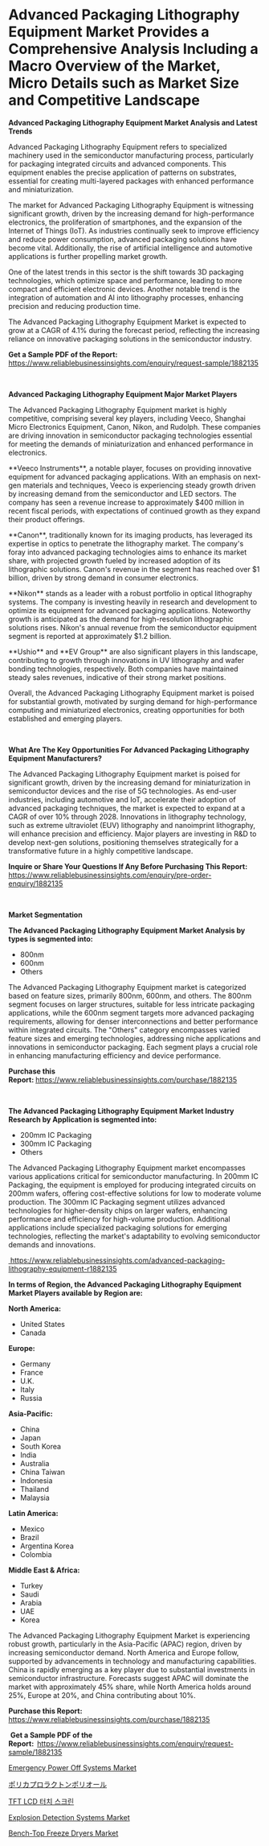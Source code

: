 <p><h1>Advanced Packaging Lithography Equipment Market Provides a Comprehensive Analysis Including a Macro Overview of the Market, Micro Details such as Market Size and Competitive Landscape</h1></p><p><strong>Advanced Packaging Lithography Equipment Market Analysis and Latest Trends</strong></p>
<p><p>Advanced Packaging Lithography Equipment refers to specialized machinery used in the semiconductor manufacturing process, particularly for packaging integrated circuits and advanced components. This equipment enables the precise application of patterns on substrates, essential for creating multi-layered packages with enhanced performance and miniaturization.</p><p>The market for Advanced Packaging Lithography Equipment is witnessing significant growth, driven by the increasing demand for high-performance electronics, the proliferation of smartphones, and the expansion of the Internet of Things (IoT). As industries continually seek to improve efficiency and reduce power consumption, advanced packaging solutions have become vital. Additionally, the rise of artificial intelligence and automotive applications is further propelling market growth.</p><p>One of the latest trends in this sector is the shift towards 3D packaging technologies, which optimize space and performance, leading to more compact and efficient electronic devices. Another notable trend is the integration of automation and AI into lithography processes, enhancing precision and reducing production time.</p><p>The Advanced Packaging Lithography Equipment Market is expected to grow at a CAGR of 4.1% during the forecast period, reflecting the increasing reliance on innovative packaging solutions in the semiconductor industry.</p></p>
<p><strong>Get a Sample PDF of the Report:&nbsp;</strong> <a href="https://www.reliablebusinessinsights.com/enquiry/request-sample/1882135?utm_campaign=39&utm_medium=2&utm_source=Github&utm_content=ia&utm_term=01032025&utm_id=advanced-packaging-lithography-equipment">https://www.reliablebusinessinsights.com/enquiry/request-sample/1882135</a></p>
<p>&nbsp;</p>
<p><strong>Advanced Packaging Lithography Equipment Major Market Players</strong></p>
<p><p>The Advanced Packaging Lithography Equipment market is highly competitive, comprising several key players, including Veeco, Shanghai Micro Electronics Equipment, Canon, Nikon, and Rudolph. These companies are driving innovation in semiconductor packaging technologies essential for meeting the demands of miniaturization and enhanced performance in electronics.</p><p>**Veeco Instruments**, a notable player, focuses on providing innovative equipment for advanced packaging applications. With an emphasis on next-gen materials and techniques, Veeco is experiencing steady growth driven by increasing demand from the semiconductor and LED sectors. The company has seen a revenue increase to approximately $400 million in recent fiscal periods, with expectations of continued growth as they expand their product offerings.</p><p>**Canon**, traditionally known for its imaging products, has leveraged its expertise in optics to penetrate the lithography market. The company's foray into advanced packaging technologies aims to enhance its market share, with projected growth fueled by increased adoption of its lithographic solutions. Canon's revenue in the segment has reached over $1 billion, driven by strong demand in consumer electronics.</p><p>**Nikon** stands as a leader with a robust portfolio in optical lithography systems. The company is investing heavily in research and development to optimize its equipment for advanced packaging applications. Noteworthy growth is anticipated as the demand for high-resolution lithographic solutions rises. Nikon's annual revenue from the semiconductor equipment segment is reported at approximately $1.2 billion.</p><p>**Ushio** and **EV Group** are also significant players in this landscape, contributing to growth through innovations in UV lithography and wafer bonding technologies, respectively. Both companies have maintained steady sales revenues, indicative of their strong market positions.</p><p>Overall, the Advanced Packaging Lithography Equipment market is poised for substantial growth, motivated by surging demand for high-performance computing and miniaturized electronics, creating opportunities for both established and emerging players.</p></p>
<p>&nbsp;</p>
<p><strong>What Are The Key Opportunities For Advanced Packaging Lithography Equipment Manufacturers?</strong></p>
<p><p>The Advanced Packaging Lithography Equipment market is poised for significant growth, driven by the increasing demand for miniaturization in semiconductor devices and the rise of 5G technologies. As end-user industries, including automotive and IoT, accelerate their adoption of advanced packaging techniques, the market is expected to expand at a CAGR of over 10% through 2028. Innovations in lithography technology, such as extreme ultraviolet (EUV) lithography and nanoimprint lithography, will enhance precision and efficiency. Major players are investing in R&D to develop next-gen solutions, positioning themselves strategically for a transformative future in a highly competitive landscape.</p></p>
<p><strong>Inquire or Share Your Questions If Any Before Purchasing This Report:</strong> <a href="https://www.reliablebusinessinsights.com/enquiry/pre-order-enquiry/1882135?utm_campaign=39&utm_medium=2&utm_source=Github&utm_content=ia&utm_term=01032025&utm_id=advanced-packaging-lithography-equipment">https://www.reliablebusinessinsights.com/enquiry/pre-order-enquiry/1882135</a></p>
<p>&nbsp;</p>
<p><strong>Market Segmentation</strong></p>
<p><strong>The Advanced Packaging Lithography Equipment Market Analysis by types is segmented into:</strong></p>
<p><ul><li>800nm</li><li>600nm</li><li>Others</li></ul></p>
<p><p>The Advanced Packaging Lithography Equipment market is categorized based on feature sizes, primarily 800nm, 600nm, and others. The 800nm segment focuses on larger structures, suitable for less intricate packaging applications, while the 600nm segment targets more advanced packaging requirements, allowing for denser interconnections and better performance within integrated circuits. The "Others" category encompasses varied feature sizes and emerging technologies, addressing niche applications and innovations in semiconductor packaging. Each segment plays a crucial role in enhancing manufacturing efficiency and device performance.</p></p>
<p><strong>Purchase this Report:&nbsp;</strong><a href="https://www.reliablebusinessinsights.com/purchase/1882135?utm_campaign=39&utm_medium=2&utm_source=Github&utm_content=ia&utm_term=01032025&utm_id=advanced-packaging-lithography-equipment">https://www.reliablebusinessinsights.com/purchase/1882135</a></p>
<p>&nbsp;</p>
<p><strong>The Advanced Packaging Lithography Equipment Market Industry Research by Application is segmented into:</strong></p>
<p><ul><li>200mm IC Packaging</li><li>300mm IC Packaging</li><li>Others</li></ul></p>
<p><p>The Advanced Packaging Lithography Equipment market encompasses various applications critical for semiconductor manufacturing. In 200mm IC Packaging, the equipment is employed for producing integrated circuits on 200mm wafers, offering cost-effective solutions for low to moderate volume production. The 300mm IC Packaging segment utilizes advanced technologies for higher-density chips on larger wafers, enhancing performance and efficiency for high-volume production. Additional applications include specialized packaging solutions for emerging technologies, reflecting the market's adaptability to evolving semiconductor demands and innovations.</p></p>
<p><a href="https://www.reliablebusinessinsights.com/advanced-packaging-lithography-equipment-r1882135?utm_campaign=39&utm_medium=2&utm_source=Github&utm_content=ia&utm_term=01032025&utm_id=advanced-packaging-lithography-equipment">&nbsp;https://www.reliablebusinessinsights.com/advanced-packaging-lithography-equipment-r1882135</a></p>
<p><strong>In terms of Region, the Advanced Packaging Lithography Equipment Market Players available by Region are:</strong></p>
<p>
    <p> <strong> North America: </strong>
        <ul>
            <li>United States</li>
            <li>Canada</li>
        </ul>
        </p> 
    <p> <strong> Europe: </strong>
        <ul>
            <li>Germany</li>
            <li>France</li>
            <li>U.K.</li>
            <li>Italy</li>
            <li>Russia</li>
        </ul>
        </p> 
    <p> <strong> Asia-Pacific: </strong>
        <ul>
            <li>China</li>
            <li>Japan</li>
            <li>South Korea</li>
            <li>India</li>
            <li>Australia</li>
            <li>China Taiwan</li>
            <li>Indonesia</li>
            <li>Thailand</li>
            <li>Malaysia</li>
        </ul>
        </p> 
    <p> <strong> Latin America: </strong>
        <ul>
            <li>Mexico</li>
            <li>Brazil</li>
            <li>Argentina Korea</li>
            <li>Colombia</li>
        </ul>
        </p> 
    <p> <strong> Middle East & Africa: </strong>
        <ul>
            <li>Turkey</li>
            <li>Saudi</li>
            <li>Arabia</li>
            <li>UAE</li>
            <li>Korea</li>
        </ul>
    </p>
    </p>
<p><p>The Advanced Packaging Lithography Equipment Market is experiencing robust growth, particularly in the Asia-Pacific (APAC) region, driven by increasing semiconductor demand. North America and Europe follow, supported by advancements in technology and manufacturing capabilities. China is rapidly emerging as a key player due to substantial investments in semiconductor infrastructure. Forecasts suggest APAC will dominate the market with approximately 45% share, while North America holds around 25%, Europe at 20%, and China contributing about 10%.</p></p>
<p><strong>Purchase this Report: </strong><a href="https://www.reliablebusinessinsights.com/purchase/1882135?utm_campaign=39&utm_medium=2&utm_source=Github&utm_content=ia&utm_term=01032025&utm_id=advanced-packaging-lithography-equipment">https://www.reliablebusinessinsights.com/purchase/1882135</a></p>
<p>&nbsp;<strong>Get a Sample PDF of the Report:&nbsp;&nbsp;</strong><a href="https://www.reliablebusinessinsights.com/enquiry/request-sample/1882135?utm_campaign=39&utm_medium=2&utm_source=Github&utm_content=ia&utm_term=01032025&utm_id=advanced-packaging-lithography-equipment">https://www.reliablebusinessinsights.com/enquiry/request-sample/1882135</a></p>
<p><strong></strong></p>
<p><p><a href="https://github.com/beroxiluwaya/Market-Research-Report-List-1/blob/main/emergency-power-off-systems-market.md?utm_campaign=39&utm_medium=2&utm_source=Github&utm_content=ia&utm_term=01032025&utm_id=advanced-packaging-lithography-equipment">Emergency Power Off Systems Market</a></p><p><a href="https://github.com/mohamedbakry57/Market-Research-Report-List-7/blob/main/461555540647.md?utm_campaign=39&utm_medium=2&utm_source=Github&utm_content=ia&utm_term=01032025&utm_id=advanced-packaging-lithography-equipment">ポリカプロラクトンポリオール</a></p><p><a href="https://github.com/laholand/Market-Research-Report-List-7/blob/main/317187240695.md?utm_campaign=39&utm_medium=2&utm_source=Github&utm_content=ia&utm_term=01032025&utm_id=advanced-packaging-lithography-equipment">TFT LCD 터치 스크린</a></p><p><a href="https://github.com/saklpelzami95/Market-Research-Report-List-1/blob/main/explosion-detection-systems-market.md?utm_campaign=39&utm_medium=2&utm_source=Github&utm_content=ia&utm_term=01032025&utm_id=advanced-packaging-lithography-equipment">Explosion Detection Systems Market</a></p><p><a href="https://github.com/genayziben/Market-Research-Report-List-1/blob/main/bench-top-freeze-dryers-market.md?utm_campaign=39&utm_medium=2&utm_source=Github&utm_content=ia&utm_term=01032025&utm_id=advanced-packaging-lithography-equipment">Bench-Top Freeze Dryers Market</a></p></p>